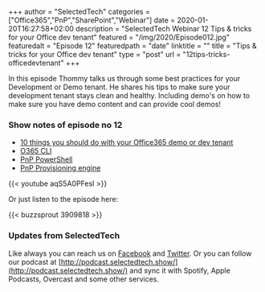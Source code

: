 +++
author = "SelectedTech"
categories = ["Office365","PnP","SharePoint","Webinar"]
date = 2020-01-20T16:27:58+02:00
description = "SelectedTech Webinar 12 Tips & tricks for your Office dev tenant"
featured = "/img/2020/Episode012.jpg"
featuredalt = "Episode 12"
featuredpath = "date"
linktitle = ""
title = "Tips & tricks for your Office dev tenant"
type = "post"
url = "12tips-tricks-officedevtenant"
+++

In this episode Thommy talks us through some best practices for your Development or Demo tenant. He shares his tips to make sure your development tenant stays clean and healthy. Including demo's on how to make sure you have demo content and can provide cool demos!

### Show notes of episode no 12

- [10 things you should do with your Office365 demo or dev tenant](https://thomy.tech/10-things-you-should-do-with-your-office365-demo-or-dev-tenant/)
- [O365 CLI](https://pnp.github.io/office365-cli/)
- [PnP PowerShell](https://docs.microsoft.com/en-us/powershell/sharepoint/sharepoint-pnp/sharepoint-pnp-cmdlets?view=sharepoint-ps)
- [PnP Provisioning engine](https://provisioning.sharepointpnp.com/)

{{< youtube aqS5A0PFesI >}}

Or just listen to the episode here:

{{< buzzsprout 3909818 >}}

### Updates from SelectedTech

Like always you can reach us on [Facebook](https://www.facebook.com/SelectedTechPage/) and [Twitter](https://twitter.com/selectedtech). Or you can follow our podcast at [http://podcast.selectedtech.show/](http://podcast.selectedtech.show/) and sync it with Spotify, Apple Podcasts, Overcast and some other services.
